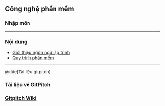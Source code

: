 ## Công nghệ phần mềm

### Nhập môn

---

### Nội dung 

- [Giới thiệu ngôn ngữ lập trình](https://gitpitch.com/truonganhhoang/softeng/master?p=introduction#/)
- [Quy trình phần mềm](https://gitpitch.com/truonganhhoang/softeng/master?p=process#/)



---

@title[Tài liệu gitpitch]

### Tài liệu về GitPitch
### [Gitpitch Wiki](https://github.com/gitpitch/gitpitch/wiki)

